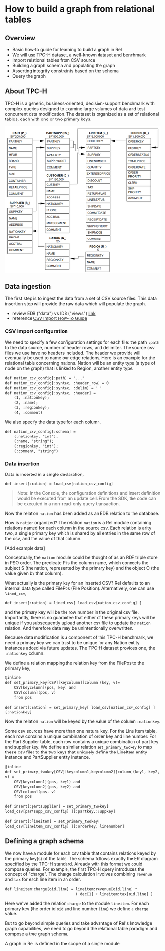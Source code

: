 # How to build a graph from relational tables

## Overview

- Basic how-to guide for learning to build a graph in Rel
- We will use TPC-H dataset, a well-known dataset and benchmark
- Import relational tables from CSV source
- Building a graph schema and populating the graph
- Asserting integrity constraints based on the schema
- Query the graph

## About TPC-H

TPC-H is a generic, business-oriented, decision-support benchmark with complex queries designed to examine large volumes of data and test concurrent data modification. The dataset is organized as a set of relational tables, each with one or two primary keys.

![TPCH Schema](images/TPCH_schema.png)

## Data ingestion

The first step is to ingest the data from a set of CSV source files. This data insertion step will provide the raw data which will populate the graph.
- review EDB ("data") vs IDB ("views") [link](https://docs.relational.ai/rel/concepts/updates)
- reference [CSV Import How-To Guide](https://docs.relational.ai/rel/how-to/csv-import)

### CSV import configuration

We need to specify a few configuration settings for each file: the path `:path` to the data source, number of header rows, and delimiter. The source csv files we use have no headers included. The header we provide will eventually be used to name our edge relations. Here is an example for the relational table concerning nations. Nation will be an entity type (a type of node on the graph) that is linked to Region, another entity type.

```
def nation_csv_config[:path] = "..."
def nation_csv_config[:syntax, :header_row] = 0
def nation_csv_config[:syntax, :delim] = '|'
def nation_csv_config[:syntax, :header] =
    (1, :nationkey);
    (2, :name);
    (3, :regionkey);
    (4, :comment)
```

We also specify the data type for each column.

```
def nation_csv_config[:schema] =
    (:nationkey, "int");
    (:name, "string");
    (:regionkey, "int");
    (:comment, "string")
```

### Data insertion

Data is inserted in a single declaration,

```
def insert[:nation] = load_csv[nation_csv_config]
```

> Note: In the Console, the configuration definitions and insert definition would be executed from an update cell. From the SDK, the code can be executed in a non-read-only query transaction.

Now the relation `nation` has been added as an EDB relation to the database.

How is `nation` organized? The relation `nation` is a Rel module containing relations named for each column in the source csv. Each relation is arity two, a single primary key which is shared by all entries in the same row of the csv, and the value of that column. 

[Add example data]

Conceptually, the `nation` module could be thought of as an RDF triple store in PSO order. The predicate P is the column name, which connects the subject S (the nation, represented by the primary key) and the object O (the value given by that column).

What actually is the primary key for an inserted CSV? Rel defaults to an internal data type called FilePos (File Position). Alternatively, one can use `lined_csv`,

```
def insert[:nation] = lined_csv[ load_csv[nation_csv_config] ]
```

and the primary key will be the row number in the original csv file. Importantly, there is no guarantee that either of these primary keys will be unique if you subsequently upload another csv file to update the `nation` relation. And therefore data may be unintentionally overwritten.

Because data modification is a component of this TPC-H benchmark, we need a primary key we can trust to be unique for any Nation entity instances added via future updates. The TPC-H dataset provides one, the `:nationkey` column.

We define a relation mapping the relation key from the FilePos to the primary key,

```
@inline
def set_primary_key[CSV][keycolumn][column](key, v)=
    CSV[keycolumn](pos, key) and
    CSV[column](pos, v)
    from pos

def insert[:nation] = set_primary_key[ load_csv[nation_csv_config] ][:nationkey]
```

Now the relation `nation` will be keyed by the value of the column `:nationkey`.

Some csv sources have more than one natural key. For the Line Item table, each row contains a unique combination of order key and line number. For the Part Supplier table, each row contains a unique combination of part key and supplier key. We define a similar relation `set_primary_twokey` to map these csv files to the two keys that uniquely define the LineItem entity instance and PartSupplier entity instance.

```
@inline
def set_primary_twokey[CSV][keycolumn1,keycolumn2][column](key1, key2, v) =
    CSV[keycolumn1](pos, key1) and
    CSV[keycolumn2](pos, key2) and
    CSV[column](pos, v)
    from pos

def insert[:partsupplier] = set_primary_twokey[ load_csv[partsupp_csv_config] ][:partkey,:suppkey]

def insert[:lineitem] = set_primary_twokey[ load_csv[lineitem_csv_config] ][:orderkey,:linenumber]
```

## Defining a graph schema

We now have a module for each csv table that contains relations keyed by the primary key(s) of the table. The schema follows exactly the ER diagram specified by the TPC-H standard. Already with this format we could compose queries. For example, the first TPC-H query introduces the concept of "charge". The charge calculation involves combining `revenue` and `tax` for each line item in an order.

```
def lineitem:charge[oid,line] = lineitem:revenue[oid,line] * 
                                ( dec[1] + lineitem:tax[oid,line] )
```

Here we've added the relation `charge` to the module `lineitem`. For each primary key (the order id `oid` and line number `line`) we define a `charge` value.

But to go beyond simple queries and take advantage of Rel's knowledge graph capabilities, we need to go beyond the relational table paradigm  and compose a true graph schema.

A graph in Rel is defined in the scope of a single module